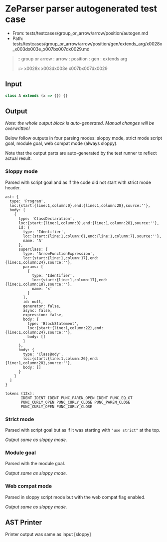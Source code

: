 # ZeParser parser autogenerated test case

- From: tests/testcases/group_or_arrow/arrow/position/autogen.md
- Path: tests/testcases/group_or_arrow/arrow/position/gen/extends_arg/x0028x_x003dx003e_x007bx007dx0029.md

> :: group or arrow : arrow : position : gen : extends arg
>
> ::> x0028x x003dx003e x007bx007dx0029

## Input


`````js
class A extends (x => {}) {}
`````

## Output

_Note: the whole output block is auto-generated. Manual changes will be overwritten!_

Below follow outputs in four parsing modes: sloppy mode, strict mode script goal, module goal, web compat mode (always sloppy).

Note that the output parts are auto-generated by the test runner to reflect actual result.

### Sloppy mode

Parsed with script goal and as if the code did not start with strict mode header.

`````
ast: {
  type: 'Program',
  loc:{start:{line:1,column:0},end:{line:1,column:28},source:''},
  body: [
    {
      type: 'ClassDeclaration',
      loc:{start:{line:1,column:0},end:{line:1,column:28},source:''},
      id: {
        type: 'Identifier',
        loc:{start:{line:1,column:6},end:{line:1,column:7},source:''},
        name: 'A'
      },
      superClass: {
        type: 'ArrowFunctionExpression',
        loc:{start:{line:1,column:17},end:{line:1,column:24},source:''},
        params: [
          {
            type: 'Identifier',
            loc:{start:{line:1,column:17},end:{line:1,column:18},source:''},
            name: 'x'
          }
        ],
        id: null,
        generator: false,
        async: false,
        expression: false,
        body: {
          type: 'BlockStatement',
          loc:{start:{line:1,column:22},end:{line:1,column:24},source:''},
          body: []
        }
      },
      body: {
        type: 'ClassBody',
        loc:{start:{line:1,column:26},end:{line:1,column:28},source:''},
        body: []
      }
    }
  ]
}

tokens (12x):
       IDENT IDENT IDENT PUNC_PAREN_OPEN IDENT PUNC_EQ_GT
       PUNC_CURLY_OPEN PUNC_CURLY_CLOSE PUNC_PAREN_CLOSE
       PUNC_CURLY_OPEN PUNC_CURLY_CLOSE
`````

### Strict mode

Parsed with script goal but as if it was starting with `"use strict"` at the top.

_Output same as sloppy mode._

### Module goal

Parsed with the module goal.

_Output same as sloppy mode._

### Web compat mode

Parsed in sloppy script mode but with the web compat flag enabled.

_Output same as sloppy mode._

## AST Printer

Printer output was same as input [sloppy]